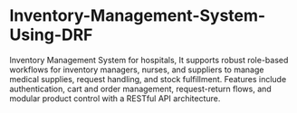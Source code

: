 # Inventory-Management-System-Using-DRF
Inventory Management System for hospitals, It supports robust role-based workflows for inventory managers, nurses, and suppliers to manage medical supplies, request handling, and stock fulfillment. Features include authentication, cart and order management, request-return flows, and modular product control with a RESTful API architecture.
